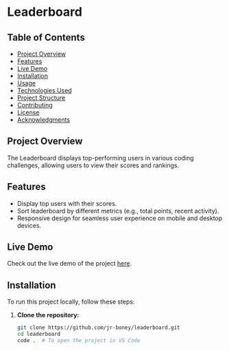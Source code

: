 # Leaderboard

## Table of Contents

- [Project Overview](#project-overview)
- [Features](#features)
- [Live Demo](#live-demo)
- [Installation](#installation)
- [Usage](#usage)
- [Technologies Used](#technologies-used)
- [Project Structure](#project-structure)
- [Contributing](#contributing)
- [License](#license)
- [Acknowledgments](#acknowledgments)

## Project Overview

The Leaderboard displays top-performing users in various coding challenges, allowing users to view their scores and rankings.

## Features

- Display top users with their scores.
- Sort leaderboard by different metrics (e.g., total points, recent activity).
- Responsive design for seamless user experience on mobile and desktop devices.

## Live Demo

Check out the live demo of the project [here](https://1eader60ard.netlify.app/).

## Installation

To run this project locally, follow these steps:

1. **Clone the repository:**

   ```bash
   git clone https://github.com/jr-boney/leaderboard.git
   cd leaderboard
   code .  # To open the project in VS Code
